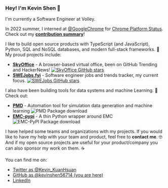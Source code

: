 ### Hey! I'm Kevin Shen 👋

I'm currently a Software Engineer at Volley. 

In 2022 summer, I interned at [@GoogleChrome](https://github.com/GoogleChrome/chromium-dashboard) for [Chrome Platform Status](https://chromestatus.com/roadmap). Check out my **[contribution summary](https://kevinshen56714.github.io/chromestatus-intern)**!


I like to build open source products with TypeScript (and JavaScript), Python, SQL and NoSQL databases, and modern full-stack frameworks. 🤖 My proud projects include:

- [**SkyOffice**](https://sky-office.co/) - A browser-based virtual office, been on GitHub Trending and HackerNews! [![SkyOffice GitHub stars](https://img.shields.io/github/stars/kevinshen56714/SkyOffice.svg?style=social&label=Star)](https://github.com/kevinshen56714/SkyOffice)
- [**SWEJobs.fyi**](https://swejobs.fyi/) - Software engineer jobs and trends tracker, my current focus. [![SWEJobs GitHub stars](https://img.shields.io/github/stars/kevinshen56714/SWEJobs.fyi.svg?style=social&label=Star)](https://github.com/kevinshen56714/SWEJobs.fyi) 

I also have been building tools for data systems and machine Learning. 🚀 Check out:

- [**PMD**](https://github.com/Ramprasad-Group/Polymer-Molecular-Dynamics) - Automation tool for simulation data generation and machine learning <img src="https://pepy.tech/badge/pmd" alt="PMD Package download">
- [**EMC-pypi**](https://github.com/kevinshen56714/emc-pypi) - A thin Python wrapper around EMC <img src="https://pepy.tech/badge/emc-pypi" alt="EMC-PyPI Package download">

I have helped some teams and organizations with my projects. If you would like to have my help with your team and product, feel free to **contact me**. 🤓 And if my open source projects are useful for your product/company you can also sponsor my work on them. ☕

You can find me on:

* [Twitter as @Kevin_KuanHsuan](https://twitter.com/Kevin_KuanHsuan)
* [GitHub as @kevinshen56714 (you are here)](https://github.com/kevinshen56714)
* [LinkedIn](https://www.linkedin.com/in/kuan-hsuan-shen)

